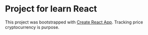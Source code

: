 # Project for learn React

This project was bootstrapped with [Create React App](https://github.com/facebook/create-react-app).
Tracking price cryptocurrency is purpose.